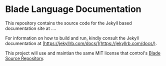 # Blade Language Documentation

This repository contains the source code for the Jekyll based documentation site at ....

For information on how to build and run, kindly consult the Jekyll documentation at [https://jekyllrb.com/docs/](https://jekyllrb.com/docs/).

This project will use and maintian the same MIT license that control's [Blade Source Repository](https://github.com/blade-lang/blade/blob/main/LICENSE).